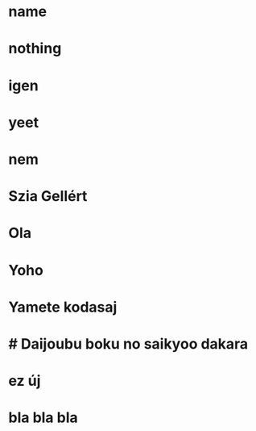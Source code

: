 # name
# nothing
# igen
# yeet
# nem
# Szia Gellért
# Ola
# Yoho
# Yamete kodasaj
# # Daijoubu boku no saikyoo dakara
# ez új
# bla bla bla